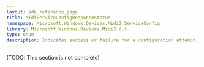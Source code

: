 ```yaml
---
layout: sdk_reference_page
title: MidiServiceConfigResponseStatus
namespace: Microsoft.Windows.Devices.Midi2.ServiceConfig
library: Microsoft.Windows.Devices.Midi2.dll
type: enum
description: Indicates success or failure for a configuration attempt.
---
```


(TODO: This section is not complete)

